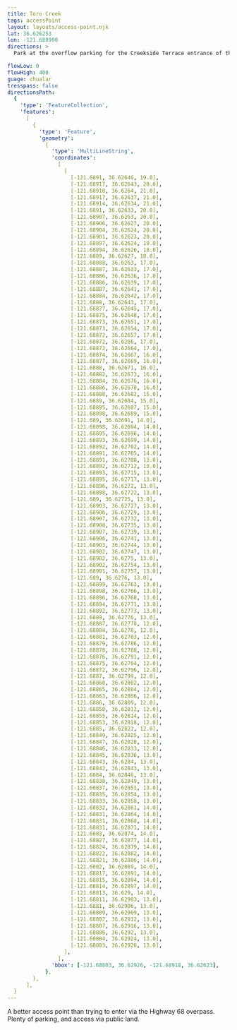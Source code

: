 ```yaml
---
title: Toro Creek
tags: accessPoint
layout: layouts/access-point.njk
lat: 36.626253
lon: -121.688990
directions: >
  Park at the overflow parking for the Creekside Terrace entrance of the Fort Ord National Monument. Follow a use trail down to Toro Creek, which is almost always dry. There is some Poison Oak. Once in Toro Creek, turn left (north) towards the Salinas River 1/4 a mile. This entrance is on BLM land.

flowLow: 0
flowHigh: 400
guage: chualar
tresspass: false
directionsPath:
  {
    'type': 'FeatureCollection',
    'features':
      [
        {
          'type': 'Feature',
          'geometry':
            {
              'type': 'MultiLineString',
              'coordinates':
                [
                  [
                    [-121.6891, 36.62646, 19.0],
                    [-121.68917, 36.62643, 20.0],
                    [-121.68918, 36.6264, 21.0],
                    [-121.68917, 36.62637, 21.0],
                    [-121.68914, 36.62634, 21.0],
                    [-121.6891, 36.62633, 20.0],
                    [-121.68907, 36.6263, 20.0],
                    [-121.68906, 36.62627, 20.0],
                    [-121.68904, 36.62624, 20.0],
                    [-121.68901, 36.62623, 20.0],
                    [-121.68897, 36.62624, 19.0],
                    [-121.68894, 36.62626, 18.0],
                    [-121.6889, 36.62627, 18.0],
                    [-121.68888, 36.6263, 17.0],
                    [-121.68887, 36.62633, 17.0],
                    [-121.68886, 36.62636, 17.0],
                    [-121.68886, 36.62639, 17.0],
                    [-121.68887, 36.62641, 17.0],
                    [-121.68884, 36.62642, 17.0],
                    [-121.6888, 36.62643, 17.0],
                    [-121.68877, 36.62645, 17.0],
                    [-121.68875, 36.62648, 17.0],
                    [-121.68873, 36.62651, 17.0],
                    [-121.68873, 36.62654, 17.0],
                    [-121.68872, 36.62657, 17.0],
                    [-121.68872, 36.6266, 17.0],
                    [-121.68872, 36.62664, 17.0],
                    [-121.68874, 36.62667, 16.0],
                    [-121.68877, 36.62669, 16.0],
                    [-121.6888, 36.62671, 16.0],
                    [-121.68882, 36.62673, 16.0],
                    [-121.68884, 36.62676, 16.0],
                    [-121.68886, 36.62678, 16.0],
                    [-121.68888, 36.62682, 15.0],
                    [-121.6889, 36.62684, 15.0],
                    [-121.68895, 36.62687, 15.0],
                    [-121.68898, 36.62689, 15.0],
                    [-121.689, 36.62691, 14.0],
                    [-121.68898, 36.62694, 14.0],
                    [-121.68895, 36.62696, 14.0],
                    [-121.68893, 36.62699, 14.0],
                    [-121.68892, 36.62702, 14.0],
                    [-121.68891, 36.62705, 14.0],
                    [-121.68891, 36.62708, 13.0],
                    [-121.68892, 36.62712, 13.0],
                    [-121.68893, 36.62715, 13.0],
                    [-121.68895, 36.62717, 13.0],
                    [-121.68896, 36.6272, 13.0],
                    [-121.68898, 36.62722, 13.0],
                    [-121.689, 36.62725, 13.0],
                    [-121.68903, 36.62727, 13.0],
                    [-121.68906, 36.62729, 13.0],
                    [-121.68907, 36.62732, 13.0],
                    [-121.68908, 36.62735, 13.0],
                    [-121.68907, 36.62739, 13.0],
                    [-121.68906, 36.62741, 13.0],
                    [-121.68903, 36.62744, 13.0],
                    [-121.68902, 36.62747, 13.0],
                    [-121.68902, 36.6275, 13.0],
                    [-121.68902, 36.62754, 13.0],
                    [-121.68901, 36.62757, 13.0],
                    [-121.689, 36.6276, 13.0],
                    [-121.68899, 36.62763, 13.0],
                    [-121.68898, 36.62766, 13.0],
                    [-121.68896, 36.62768, 13.0],
                    [-121.68894, 36.62771, 13.0],
                    [-121.68892, 36.62773, 13.0],
                    [-121.6889, 36.62776, 13.0],
                    [-121.68887, 36.62778, 12.0],
                    [-121.68884, 36.6278, 12.0],
                    [-121.68881, 36.62783, 12.0],
                    [-121.68879, 36.62786, 12.0],
                    [-121.68878, 36.62788, 12.0],
                    [-121.68876, 36.62791, 12.0],
                    [-121.68875, 36.62794, 12.0],
                    [-121.68872, 36.62796, 12.0],
                    [-121.6887, 36.62799, 12.0],
                    [-121.68868, 36.62802, 12.0],
                    [-121.68865, 36.62804, 12.0],
                    [-121.68863, 36.62806, 12.0],
                    [-121.6886, 36.62809, 12.0],
                    [-121.68858, 36.62812, 12.0],
                    [-121.68855, 36.62814, 12.0],
                    [-121.68853, 36.62818, 12.0],
                    [-121.6885, 36.62822, 12.0],
                    [-121.68849, 36.62825, 12.0],
                    [-121.68847, 36.62828, 12.0],
                    [-121.68846, 36.62833, 12.0],
                    [-121.68845, 36.62836, 13.0],
                    [-121.68843, 36.6284, 13.0],
                    [-121.68842, 36.62843, 13.0],
                    [-121.6884, 36.62846, 13.0],
                    [-121.68838, 36.62849, 13.0],
                    [-121.68837, 36.62851, 13.0],
                    [-121.68835, 36.62854, 13.0],
                    [-121.68833, 36.62858, 13.0],
                    [-121.68832, 36.62861, 14.0],
                    [-121.68831, 36.62864, 14.0],
                    [-121.68831, 36.62868, 14.0],
                    [-121.68831, 36.62871, 14.0],
                    [-121.6883, 36.62874, 14.0],
                    [-121.68827, 36.62877, 14.0],
                    [-121.68824, 36.62879, 14.0],
                    [-121.68822, 36.62882, 14.0],
                    [-121.68821, 36.62886, 14.0],
                    [-121.6882, 36.62889, 14.0],
                    [-121.68817, 36.62891, 14.0],
                    [-121.68815, 36.62894, 14.0],
                    [-121.68814, 36.62897, 14.0],
                    [-121.68813, 36.629, 14.0],
                    [-121.68811, 36.62903, 13.0],
                    [-121.6881, 36.62906, 13.0],
                    [-121.68809, 36.62909, 13.0],
                    [-121.68807, 36.62912, 13.0],
                    [-121.68807, 36.62916, 13.0],
                    [-121.68806, 36.6292, 13.0],
                    [-121.68804, 36.62924, 13.0],
                    [-121.68803, 36.62926, 13.0],
                  ],
                ],
              'bbox': [-121.68803, 36.62926, -121.68918, 36.62623],
            },
        },
      ],
  }
---
```


A better access point than trying to enter via the Highway 68 overpass. Plenty of parking, and access via public land.

